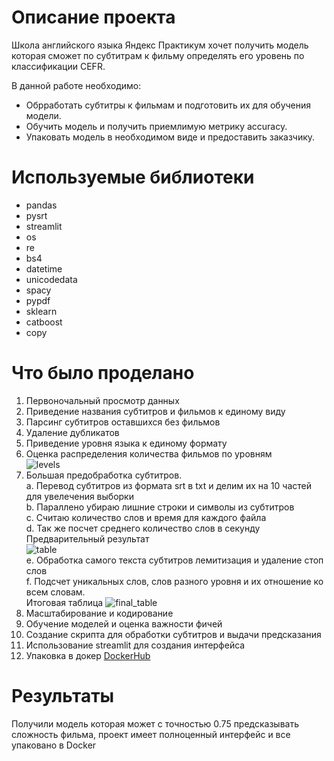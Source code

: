 # Описание проекта

Школа английского языка Яндекс Практикум хочет получить модель которая сможет по субтитрам к фильму определять его уровень по классификации CEFR.


В данной работе необходимо:

- Обрработать субтитры к фильмам и подготовить их для обучения модели.
- Обучить модель и получить приемлимую метрику accuracy.
- Упаковать модель в необходимом виде и предоставить заказчику.

# Используемые библиотеки

- pandas 
- pysrt
- streamlit
- os
- re
- bs4
- datetime 
- unicodedata
- spacy
- pypdf 
- sklearn
- catboost 
- copy

# Что было проделано

1. Первоночальный просмотр данных
2. Приведение названия субтитров и фильмов к единому виду
3. Парсинг субтитров оставшихся без фильмов
4. Удаление дубликатов
5. Приведение уровня языка к единому формату
6. Оценка распределения количества фильмов по уровням  
![levels](https://github.com/Rook-Black/Practicum/assets/108406912/f46eae7c-3bd3-48d5-afba-4f32abac9291)  
7. Большая предобработка субтитров.  
  a. Перевод субтитров из формата srt в txt и делим их на 10 частей для увелечения выборки  
  b. Параллено убираю лишние строки и символы из субтитров  
  с. Считаю количество слов и время для каждого файла  
  d. Так же посчет среднего количество слов в секунду  
  Предварительный результат   
  ![table](https://github.com/Rook-Black/Practicum/assets/108406912/27fd8038-0eed-40a6-93aa-5396102e40c4)  
  e. Обработка самого текста субтитров лемитизация и удаление стоп слов  
  f. Подсчет уникальных слов, слов разного уровня и их отношение ко всем словам.  
  Итоговая таблица
  ![final_table](https://github.com/Rook-Black/Practicum/assets/108406912/1ca7eef5-14a8-46b8-987a-c13243c83a1f)  
8. Масштабирование и кодирование
9. Обучение моделей и оценка важности фичей
10. Создание скрипта для обработки субтитров и выдачи предсказания
11. Использование streamlit для создания интерфейса
12. Упаковка в докер [DockerHub](https://hub.docker.com/layers/rookblack/masterskaja/film_level_determiner/images/sha256-62cd07f4abe74fdc6b0961fe622c244a4fffc33a2edf8b32ff91a4b785017818?context=repo)

# Результаты

Получили модель которая может с точностью 0.75 предсказывать сложность фильма, проект имеет полноценный интерфейс и все упаковано в Docker
